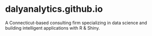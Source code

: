 # dalyanalytics.github.io

A Connecticut-based consulting firm specializing in data science and building intelligent applications with R & Shiny.
